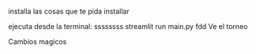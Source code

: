 installa las cosas que te pida installar

ejecuta desde la terminal:
ssssssss
streamlit run main.py
fdd
Ve el torneo

Cambios magicos
